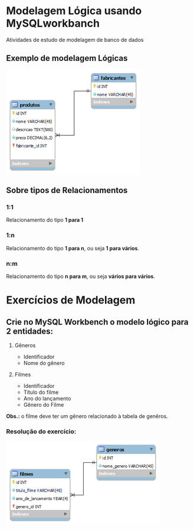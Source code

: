 #  Modelagem Lógica usando MySQLworkbanch

Atividades de estudo de modelagem de banco de dados

## Exemplo de modelagem Lógicas

![Modelo lógico do sistema de Vendas](modelo-logico-vendas.png)

## Sobre tipos de Relacionamentos 

### 1:1

Relacionamento do tipo **1 para 1** 

### 1:n

Relacionamento do tipo **1 para n**, ou seja **1 para vários**. 

### n:m

Relacionamento do tipo **n para m**, ou seja **vários para vários**.

# Exercícios de Modelagem

## Crie no MySQL Workbench o modelo lógico para 2 entidades:

1) Gêneros
    - Identificador
    - Nome do gênero

2) Filmes
    - Identificador
    - Título do filme
    - Ano do lançamento
    - Gênero do Filme

**Obs.:** o filme deve ter um gênero relacionado à tabela de genêros.

###  Resolução do exercício:

![Modelo lógico do sistema de cadastro de filmes](modelo-logico-filmes.png)


